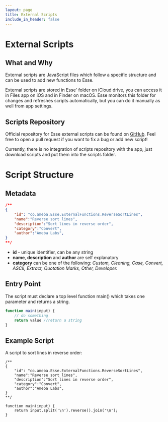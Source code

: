 ```yaml
---
layout: page
title: External Scripts
include_in_header: false
---
```


# External Scripts

## What and Why

External scripts are JavaScript files which follow a specific structure and can be used to add new functions to Esse.

External scripts are stored in Esse' folder on iCloud drive, you can access it in Files app on iOS and in Finder on macOS. Esse monitors this folder for changes and refreshes scripts automatically, but you can do it manually as well from app settings.

## Scripts Repository

Official repository for Esse external scripts can be found on [GitHub](https://github.com/amebalabs/Esse/tree/master/Scripts). Feel free to open a pull request if you want to fix a bug or add new script!

Currently, there is no integration of scripts repository with the app, just download scripts and put them into the scripts folder.

# Script Structure

## Metadata

```json
/**
{
    "id": "co.ameba.Esse.ExternalFunctions.ReverseSortLines",
    "name":"Reverse sort lines",
    "description":"Sort lines in reverse order",
    "category":"Convert",
    "author":"Ameba Labs",
}
**/
```

- **id** - unique identifier, can be any string
- **name**, **description** and **author** are self explanatory
- **category** can be one of the following: *Custom, Cleaning, Case, Convert, ASCII, Extract, Quotation Marks, Other, Developer.*

## Entry Point

The script must declare a top level function main() which takes one parameter and returns a string.

```jsx
function main(input) {
	// do something
	return value //return a string
}
```

## Example Script

A script to sort lines in reverse order:

```
/**
{
    "id": "co.ameba.Esse.ExternalFunctions.ReverseSortLines",
    "name":"Reverse sort lines",
    "description":"Sort lines in reverse order",
    "category":"Convert",
    "author":"Ameba Labs",
}
**/

function main(input) {
	return input.split('\n').reverse().join('\n');
}
```
